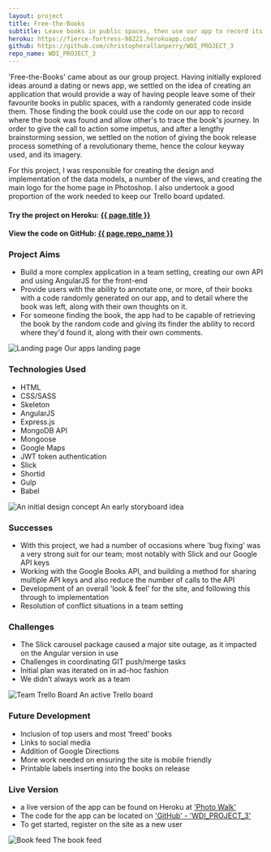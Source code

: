 ```yaml
---
layout: project
title: Free-the-Books
subtitle: Leave books in public spaces, then use our app to record its discovery by others, who'll leave it somewhere new and perpetuate the its journey.
heroku: https://fierce-fortress-98221.herokuapp.com/
github: https://github.com/christopherallanperry/WDI_PROJECT_3
repo_name: WDI_PROJECT_3
---
```


'Free-the-Books' came about as our group project. Having initially explored ideas around a dating or news app, we settled on the idea of creating an application that would provide a way of having people leave some of their favourite books in public spaces, with a randomly generated code inside them. Those finding the book could use the code on our app to record where the book was found and allow other's to trace the book's journey. In order to give the call to action some impetus, and after a lengthy brainstorming session, we settled on the notion of giving the book release process something of a revolutionary theme, hence the colour keyway used, and its imagery.

For this project, I was responsible for creating the design and implementation of the data models, a number of the views, and creating the main logo for the home page in Photoshop. I also undertook a good proportion of the work needed to keep our Trello board updated.

<div class="indented">
<h4>Try the project on Heroku: <a href="{{ page.heroku }}">{{ page.title }}</a></h4>
<h4>View the code on GitHub: <a href="{{ page.github }}">{{ page.repo_name }}</a></h4>
</div>

### Project Aims
- Build a more complex application in a team setting, creating our own API and using AngularJS for the front-end
- Provide users with the ability to annotate one, or more, of their books with a code randomly generated on our app, and to detail where the book was left, along with their own thoughts on it.
- For someone finding the book, the app had to be capable of retrieving the book by the random code and giving its finder the ability to record where they'd found it, along with their own comments.

![Landing page](../project_03_01.png)
Our apps landing page

### Technologies Used
- HTML
- CSS/SASS
- Skeleton
- AngularJS
- Express.js
- MongoDB API
- Mongoose
- Google Maps
- JWT token authentication
- Slick
- Shortid
- Gulp
- Babel

![An initial design concept](../project_03_05.jpg)
An early storyboard idea

### Successes
- With this project, we had a number of occasions where 'bug fixing' was a very strong suit for our team; most notably with Slick and our Google API keys
- Working with the Google Books API, and building a method for sharing multiple API keys and also reduce the number of calls to the API
- Development of an overall 'look & feel' for the site, and following this through to implementation
- Resolution of conflict situations in a team setting


### Challenges
- The Slick carousel package caused a major site outage, as it impacted on the Angular version in use
- Challenges in coordinating GIT push/merge tasks
- Initial plan was iterated on in ad-hoc fashion
- We didn’t always work as a team


![Team Trello Board](../project_03_01_trello.png)
An active Trello board

### Future Development
- Inclusion of top users and most ‘freed’ books
- Links to social media
- Addition of Google Directions
- More work needed on ensuring the site is mobile friendly
- Printable labels inserting into the books on release


### Live Version
- a live version of the app can be found on Heroku at ['Photo Walk'](https://fierce-fortress-98221.herokuapp.com/)
- The code for the app can be located on ['GitHub' - 'WDI_PROJECT_3'](https://github.com/christopherallanperry/WDI_PROJECT_3)
- To get started, register on the site as a new user

![Book feed](../project_03_03.png)
The book feed

